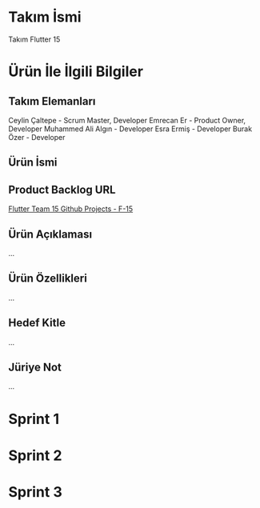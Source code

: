 # Takım İsmi
Takım Flutter 15

# Ürün İle İlgili Bilgiler
## Takım Elemanları
Ceylin Çaltepe - Scrum Master, Developer
Emrecan Er - Product Owner, Developer
Muhammed Ali Algın - Developer
Esra Ermiş - Developer
Burak Özer - Developer

## Ürün İsmi

## Product Backlog URL
[Flutter Team 15 Github Projects - F-15](https://github.com/users/CeylinC/projects/2/views/3)

## Ürün Açıklaması
...

## Ürün Özellikleri
...

## Hedef Kitle
...

## Jüriye Not
...

# Sprint 1

# Sprint 2

# Sprint 3

